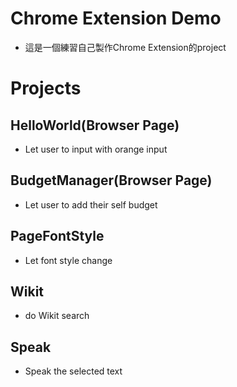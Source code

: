 # Chrome Extension Demo
+   這是一個練習自己製作Chrome Extension的project

# Projects
## HelloWorld(Browser Page)
+   Let user to input with orange input
## BudgetManager(Browser Page)
+   Let user to add their self budget
## PageFontStyle
+   Let font style change
## Wikit
+   do Wikit search
## Speak
+   Speak the selected text